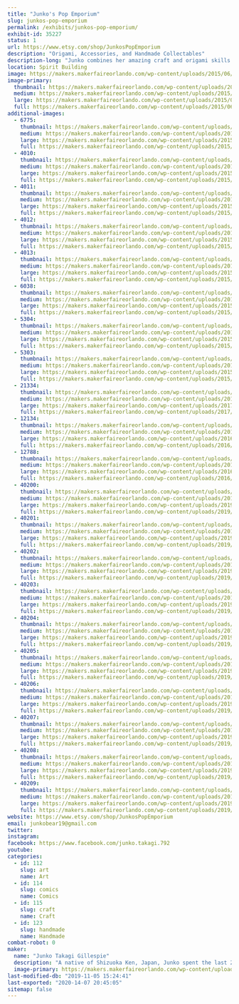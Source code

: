 ```yaml
---
title: "Junko's Pop Emporium"
slug: junkos-pop-emporium
permalink: /exhibits/junkos-pop-emporium/
exhibit-id: 35227
status: 1
url: https://www.etsy.com/shop/JunkosPopEmporium
description: "Origami, Accessories, and Handmade Collectables"
description-long: "Junko combines her amazing craft and origami skills with her love of pop culture to create one of a kind accessories and origami collectibles! Specializing in dragons and \"chibi\" figures inspired by everything from Star Wars to Pokemon, Junko's Pop Emporium has something to thrill and delight audiences of all ages. For those looking to let their geek flag fly on a daily basis, she also utilizes fun ribbons, fabrics, and charms to create custom clip-in hair bows and accessories. Stop by her exhibit space for all your handmade collectible needs, or simply to admire her wares and talk shop!"
location: Spirit Building
image: https://makers.makerfaireorlando.com/wp-content/uploads/2015/06/Avengers.jpg
image-primary:
  thumbnail: https://makers.makerfaireorlando.com/wp-content/uploads/2015/06/Avengers-150x150.jpg
  medium: https://makers.makerfaireorlando.com/wp-content/uploads/2015/06/Avengers-300x225.jpg
  large: https://makers.makerfaireorlando.com/wp-content/uploads/2015/06/Avengers.jpg
  full: https://makers.makerfaireorlando.com/wp-content/uploads/2015/06/Avengers.jpg
additional-images:
  - 6775:
    thumbnail: https://makers.makerfaireorlando.com/wp-content/uploads/2015/08/IMG_7953-150x150.jpg
    medium: https://makers.makerfaireorlando.com/wp-content/uploads/2015/08/IMG_7953-300x225.jpg
    large: https://makers.makerfaireorlando.com/wp-content/uploads/2015/08/IMG_7953-1024x768.jpg
    full: https://makers.makerfaireorlando.com/wp-content/uploads/2015/08/IMG_7953.jpg
  - 4010:
    thumbnail: https://makers.makerfaireorlando.com/wp-content/uploads/2015/06/TMNT-150x150.jpg
    medium: https://makers.makerfaireorlando.com/wp-content/uploads/2015/06/TMNT-300x225.jpg
    large: https://makers.makerfaireorlando.com/wp-content/uploads/2015/06/TMNT.jpg
    full: https://makers.makerfaireorlando.com/wp-content/uploads/2015/06/TMNT.jpg
  - 4011:
    thumbnail: https://makers.makerfaireorlando.com/wp-content/uploads/2015/06/blue-dragon-150x150.jpg
    medium: https://makers.makerfaireorlando.com/wp-content/uploads/2015/06/blue-dragon-300x225.jpg
    large: https://makers.makerfaireorlando.com/wp-content/uploads/2015/06/blue-dragon.jpg
    full: https://makers.makerfaireorlando.com/wp-content/uploads/2015/06/blue-dragon.jpg
  - 4012:
    thumbnail: https://makers.makerfaireorlando.com/wp-content/uploads/2015/06/Parrot-150x150.jpg
    medium: https://makers.makerfaireorlando.com/wp-content/uploads/2015/06/Parrot-300x225.jpg
    large: https://makers.makerfaireorlando.com/wp-content/uploads/2015/06/Parrot.jpg
    full: https://makers.makerfaireorlando.com/wp-content/uploads/2015/06/Parrot.jpg
  - 4013:
    thumbnail: https://makers.makerfaireorlando.com/wp-content/uploads/2015/06/Chinese-dragon-150x150.jpg
    medium: https://makers.makerfaireorlando.com/wp-content/uploads/2015/06/Chinese-dragon-300x225.jpg
    large: https://makers.makerfaireorlando.com/wp-content/uploads/2015/06/Chinese-dragon.jpg
    full: https://makers.makerfaireorlando.com/wp-content/uploads/2015/06/Chinese-dragon.jpg
  - 6038:
    thumbnail: https://makers.makerfaireorlando.com/wp-content/uploads/2015/08/IMG_7854-150x150.jpg
    medium: https://makers.makerfaireorlando.com/wp-content/uploads/2015/08/IMG_7854-300x225.jpg
    large: https://makers.makerfaireorlando.com/wp-content/uploads/2015/08/IMG_7854-1024x768.jpg
    full: https://makers.makerfaireorlando.com/wp-content/uploads/2015/08/IMG_7854.jpg
  - 5304:
    thumbnail: https://makers.makerfaireorlando.com/wp-content/uploads/2015/07/IMG_6824-150x150.jpg
    medium: https://makers.makerfaireorlando.com/wp-content/uploads/2015/07/IMG_6824-300x225.jpg
    large: https://makers.makerfaireorlando.com/wp-content/uploads/2015/07/IMG_6824-1024x768.jpg
    full: https://makers.makerfaireorlando.com/wp-content/uploads/2015/07/IMG_6824.jpg
  - 5303:
    thumbnail: https://makers.makerfaireorlando.com/wp-content/uploads/2015/07/IMG_7306-150x150.jpg
    medium: https://makers.makerfaireorlando.com/wp-content/uploads/2015/07/IMG_7306-300x225.jpg
    large: https://makers.makerfaireorlando.com/wp-content/uploads/2015/07/IMG_7306.jpg
    full: https://makers.makerfaireorlando.com/wp-content/uploads/2015/07/IMG_7306.jpg
  - 21334:
    thumbnail: https://makers.makerfaireorlando.com/wp-content/uploads/2017/09/IMG_7883-150x150.jpg
    medium: https://makers.makerfaireorlando.com/wp-content/uploads/2017/09/IMG_7883-300x225.jpg
    large: https://makers.makerfaireorlando.com/wp-content/uploads/2017/09/IMG_7883-1024x768.jpg
    full: https://makers.makerfaireorlando.com/wp-content/uploads/2017/09/IMG_7883.jpg
  - 12134:
    thumbnail: https://makers.makerfaireorlando.com/wp-content/uploads/2016/09/IMG_3187-150x150.jpg
    medium: https://makers.makerfaireorlando.com/wp-content/uploads/2016/09/IMG_3187-300x225.jpg
    large: https://makers.makerfaireorlando.com/wp-content/uploads/2016/09/IMG_3187-1024x768.jpg
    full: https://makers.makerfaireorlando.com/wp-content/uploads/2016/09/IMG_3187.jpg
  - 12788:
    thumbnail: https://makers.makerfaireorlando.com/wp-content/uploads/2016/09/IMG_3498-150x150.jpg
    medium: https://makers.makerfaireorlando.com/wp-content/uploads/2016/09/IMG_3498-300x225.jpg
    large: https://makers.makerfaireorlando.com/wp-content/uploads/2016/09/IMG_3498-1024x768.jpg
    full: https://makers.makerfaireorlando.com/wp-content/uploads/2016/09/IMG_3498.jpg
  - 40200:
    thumbnail: https://makers.makerfaireorlando.com/wp-content/uploads/2019/10/IMG_0791-150x150.jpg
    medium: https://makers.makerfaireorlando.com/wp-content/uploads/2019/10/IMG_0791-300x225.jpg
    large: https://makers.makerfaireorlando.com/wp-content/uploads/2019/10/IMG_0791-1024x768.jpg
    full: https://makers.makerfaireorlando.com/wp-content/uploads/2019/10/IMG_0791.jpg
  - 40201:
    thumbnail: https://makers.makerfaireorlando.com/wp-content/uploads/2019/10/40752519_1958509004200776_7927040796845408256_n-150x150.jpg
    medium: https://makers.makerfaireorlando.com/wp-content/uploads/2019/10/40752519_1958509004200776_7927040796845408256_n-300x225.jpg
    large: https://makers.makerfaireorlando.com/wp-content/uploads/2019/10/40752519_1958509004200776_7927040796845408256_n.jpg
    full: https://makers.makerfaireorlando.com/wp-content/uploads/2019/10/40752519_1958509004200776_7927040796845408256_n.jpg
  - 40202:
    thumbnail: https://makers.makerfaireorlando.com/wp-content/uploads/2019/10/40637667_1958508994200777_2708722933127184384_n-150x150.jpg
    medium: https://makers.makerfaireorlando.com/wp-content/uploads/2019/10/40637667_1958508994200777_2708722933127184384_n-300x225.jpg
    large: https://makers.makerfaireorlando.com/wp-content/uploads/2019/10/40637667_1958508994200777_2708722933127184384_n.jpg
    full: https://makers.makerfaireorlando.com/wp-content/uploads/2019/10/40637667_1958508994200777_2708722933127184384_n.jpg
  - 40203:
    thumbnail: https://makers.makerfaireorlando.com/wp-content/uploads/2019/10/40773081_1958514264200250_6179084799244763136_n-150x150.jpg
    medium: https://makers.makerfaireorlando.com/wp-content/uploads/2019/10/40773081_1958514264200250_6179084799244763136_n-300x225.jpg
    large: https://makers.makerfaireorlando.com/wp-content/uploads/2019/10/40773081_1958514264200250_6179084799244763136_n.jpg
    full: https://makers.makerfaireorlando.com/wp-content/uploads/2019/10/40773081_1958514264200250_6179084799244763136_n.jpg
  - 40204:
    thumbnail: https://makers.makerfaireorlando.com/wp-content/uploads/2019/10/58796959_2279247118793628_1563289824259997696_n-150x150.jpg
    medium: https://makers.makerfaireorlando.com/wp-content/uploads/2019/10/58796959_2279247118793628_1563289824259997696_n-300x225.jpg
    large: https://makers.makerfaireorlando.com/wp-content/uploads/2019/10/58796959_2279247118793628_1563289824259997696_n.jpg
    full: https://makers.makerfaireorlando.com/wp-content/uploads/2019/10/58796959_2279247118793628_1563289824259997696_n.jpg
  - 40205:
    thumbnail: https://makers.makerfaireorlando.com/wp-content/uploads/2019/10/40819674_1958510767533933_2154106861232586752_n-150x150.jpg
    medium: https://makers.makerfaireorlando.com/wp-content/uploads/2019/10/40819674_1958510767533933_2154106861232586752_n-300x225.jpg
    large: https://makers.makerfaireorlando.com/wp-content/uploads/2019/10/40819674_1958510767533933_2154106861232586752_n.jpg
    full: https://makers.makerfaireorlando.com/wp-content/uploads/2019/10/40819674_1958510767533933_2154106861232586752_n.jpg
  - 40206:
    thumbnail: https://makers.makerfaireorlando.com/wp-content/uploads/2019/10/IMG_0819-150x150.jpg
    medium: https://makers.makerfaireorlando.com/wp-content/uploads/2019/10/IMG_0819-300x225.jpg
    large: https://makers.makerfaireorlando.com/wp-content/uploads/2019/10/IMG_0819.jpg
    full: https://makers.makerfaireorlando.com/wp-content/uploads/2019/10/IMG_0819.jpg
  - 40207:
    thumbnail: https://makers.makerfaireorlando.com/wp-content/uploads/2019/10/IMG_0822-150x150.jpg
    medium: https://makers.makerfaireorlando.com/wp-content/uploads/2019/10/IMG_0822-300x225.jpg
    large: https://makers.makerfaireorlando.com/wp-content/uploads/2019/10/IMG_0822.jpg
    full: https://makers.makerfaireorlando.com/wp-content/uploads/2019/10/IMG_0822.jpg
  - 40208:
    thumbnail: https://makers.makerfaireorlando.com/wp-content/uploads/2019/10/IMG_0788-150x150.jpg
    medium: https://makers.makerfaireorlando.com/wp-content/uploads/2019/10/IMG_0788-300x225.jpg
    large: https://makers.makerfaireorlando.com/wp-content/uploads/2019/10/IMG_0788-1024x768.jpg
    full: https://makers.makerfaireorlando.com/wp-content/uploads/2019/10/IMG_0788.jpg
  - 40209:
    thumbnail: https://makers.makerfaireorlando.com/wp-content/uploads/2019/10/40684557_1958512930867050_7959094713301073920_n-150x150.jpg
    medium: https://makers.makerfaireorlando.com/wp-content/uploads/2019/10/40684557_1958512930867050_7959094713301073920_n-300x225.jpg
    large: https://makers.makerfaireorlando.com/wp-content/uploads/2019/10/40684557_1958512930867050_7959094713301073920_n.jpg
    full: https://makers.makerfaireorlando.com/wp-content/uploads/2019/10/40684557_1958512930867050_7959094713301073920_n.jpg
website: https://www.etsy.com/shop/JunkosPopEmporium
email: junkobear19@gmail.com
twitter: 
instagram: 
facebook: https://www.facebook.com/junko.takagi.792
youtube: 
categories:
  - id: 112
    slug: art
    name: Art
  - id: 114
    slug: comics
    name: Comics
  - id: 115
    slug: craft
    name: Craft
  - id: 123
    slug: handmade
    name: Handmade
combat-robot: 0
maker:
  name: "Junko Takagi Gillespie"
  description: "A native of Shizuoka Ken, Japan, Junko spent the last 20+ years teaching Japanese language and culture to elementary school students in Haines City, Florida. She has always created amazing origami creations as a hobby, but recently has discovered an untapped talent for combining her love for pop culture with her technical skills. Junko really enjoys using pop culture as inspiration for her accessories and 3D origami sculptures, and she hopes that the public will find them just as fun!"
  image-primary: https://makers.makerfaireorlando.com/wp-content/uploads/2015/06/junko-profile.jpg
last-modified-db: "2019-11-05 15:24:41"
last-exported: "2020-14-07 20:45:05"
sitemap: false
---
```

